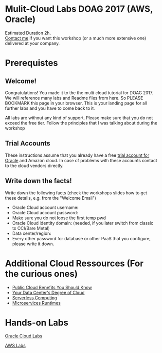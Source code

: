 
# Mulit-Cloud Labs DOAG 2017 (AWS, Oracle)


Estimated Duration 2h.  
[Contact me](http://www.munzandmore.com/about) if you want this workshop (or a much more extensive one) delivered at your company.


# Prerequistes

## Welcome!

Congratulations! You made it to the the multi cloud tutorial for DOAG 2017. We will reference many labs and Readme files from here. So PLEASE BOOKMARK this page in your browser. This is your landing page for all further labs and you have to come back to it.

All labs are without any kind of support. Please make sure that you do not exceed the free tier. Follow the principles that I was talking about during the workshop

## Trial Accounts
These instructions assume that you already have a free [trial account for Oracle](http://www.munzandmore.com/2016/ora/login-problems-oracle-cloud-tips) and Amazon cloud.
In case of problems with these accounts contact to the cloud vendors directly.

## Write down the facts!

Write down the following facts (check the workshops slides how to get these details, e.g. from the "Welcome Email")

* Oracle Cloud account username:
* Oracle Cloud account password:
* Make sure you do not loose the first temp pwd
* Oracle Cloud identity domain: (needed, if you later switch from classic to OCI/Bare Metal)
* Data center/region:
* Every other password for database or other PaaS that you configure, please write it down.

# Additional Cloud Ressources (For the curious ones)

* [Public Cloud Benefits You Should Know](http://www.munzandmore.com/2015/ora/12-public-cloud-benefits-and-features-you-should-know)
* [Your Data Center's Degree of Cloud](http://www.munzandmore.com/2015/ora/data-center-or-cloud)
* [Serverless Computing](https://speakerdeck.com/fmunz/serverless-architectures-devoxx-2017-presentations-includes-aws-lambda-fn-project)
* [Microservices Runtimes](https://speakerdeck.com/fmunz/microservices-runtimes)

# Hands-on Labs
[Oracle Cloud Labs](oracloudlabs01.md)  

[AWS Labs](awslabs01.md)
